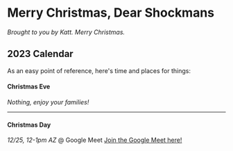 # Merry Christmas, Dear Shockmans

_Brought to you by Katt.  Merry Christmas._


## 2023 Calendar

As an easy point of reference, here's time and places for things:



#### Christmas Eve

_Nothing, enjoy your families!_


* * * * *


#### Christmas Day

*12/25, 12-1pm AZ* @ Google Meet
[Join the Google Meet here!](https://meet.google.com/cvm-zxjr-opi)
